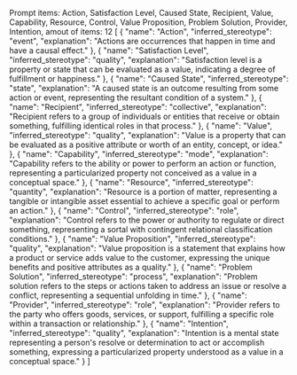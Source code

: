 Prompt items: 
Action, Satisfaction Level, Caused State, Recipient, Value, Capability, Resource, Control, Value Proposition, Problem Solution, Provider, Intention, 
amout of items: 12
 [
    {
        "name": "Action",
        "inferred_stereotype": "event",
        "explanation": "Actions are occurrences that happen in time and have a causal effect."
    },
    {
        "name": "Satisfaction Level",
        "inferred_stereotype": "quality",
        "explanation": "Satisfaction level is a property or state that can be evaluated as a value, indicating a degree of fulfillment or happiness."
    },
    {
        "name": "Caused State",
        "inferred_stereotype": "state",
        "explanation": "A caused state is an outcome resulting from some action or event, representing the resultant condition of a system."
    },
    {
        "name": "Recipient",
        "inferred_stereotype": "collective",
        "explanation": "Recipient refers to a group of individuals or entities that receive or obtain something, fulfilling identical roles in that process."
    },
    {
        "name": "Value",
        "inferred_stereotype": "quality",
        "explanation": "Value is a property that can be evaluated as a positive attribute or worth of an entity, concept, or idea."
    },
    {
        "name": "Capability",
        "inferred_stereotype": "mode",
        "explanation": "Capability refers to the ability or power to perform an action or function, representing a particularized property not conceived as a value in a conceptual space."
    },
    {
        "name": "Resource",
        "inferred_stereotype": "quantity",
        "explanation": "Resource is a portion of matter, representing a tangible or intangible asset essential to achieve a specific goal or perform an action."
    },
    {
        "name": "Control",
        "inferred_stereotype": "role",
        "explanation": "Control refers to the power or authority to regulate or direct something, representing a sortal with contingent relational classification conditions."
    },
    {
        "name": "Value Proposition",
        "inferred_stereotype": "quality",
        "explanation": "Value proposition is a statement that explains how a product or service adds value to the customer, expressing the unique benefits and positive attributes as a quality."
    },
    {
        "name": "Problem Solution",
        "inferred_stereotype": "process",
        "explanation": "Problem solution refers to the steps or actions taken to address an issue or resolve a conflict, representing a sequential unfolding in time."
    },
    {
        "name": "Provider",
        "inferred_stereotype": "role",
        "explanation": "Provider refers to the party who offers goods, services, or support, fulfilling a specific role within a transaction or relationship."
    },
    {
        "name": "Intention",
        "inferred_stereotype": "quality",
        "explanation": "Intention is a mental state representing a person's resolve or determination to act or accomplish something, expressing a particularized property understood as a value in a conceptual space."
    }
]

